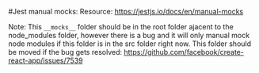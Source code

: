 #Jest manual mocks: 
Resource: https://jestjs.io/docs/en/manual-mocks

Note:
This `__mocks__` folder should be in the root folder ajacent to the node_modules folder,
however there is a bug and it will only manual mock node modules if this folder is in the src folder right now.
This folder should be moved if the bug gets resolved:
https://github.com/facebook/create-react-app/issues/7539